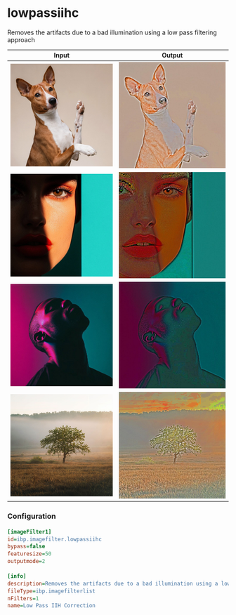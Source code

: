 # lowpassiihc

Removes the artifacts due to a bad illumination using a low pass filtering approach

| Input | Output |
|--------|--------|
| ![dog](../assets/img_in/dog.jpg) | ![dog_lowpassiihc](../assets/img_out/dog_lowpassiihc.jpg) |
| ![female](../assets/img_in/female.jpg) | ![female_lowpassiihc](../assets/img_out/female_lowpassiihc.jpg) |
| ![male](../assets/img_in/male.jpg) | ![male_lowpassiihc](../assets/img_out/male_lowpassiihc.jpg) |
| ![tree](../assets/img_in/tree.jpg) | ![tree_lowpassiihc](../assets/img_out/tree_lowpassiihc.jpg) |

### Configuration

```ini
[imageFilter1]
id=ibp.imagefilter.lowpassiihc
bypass=false
featuresize=50
outputmode=2

[info]
description=Removes the artifacts due to a bad illumination using a low pass filtering approach
fileType=ibp.imagefilterlist
nFilters=1
name=Low Pass IIH Correction


```
